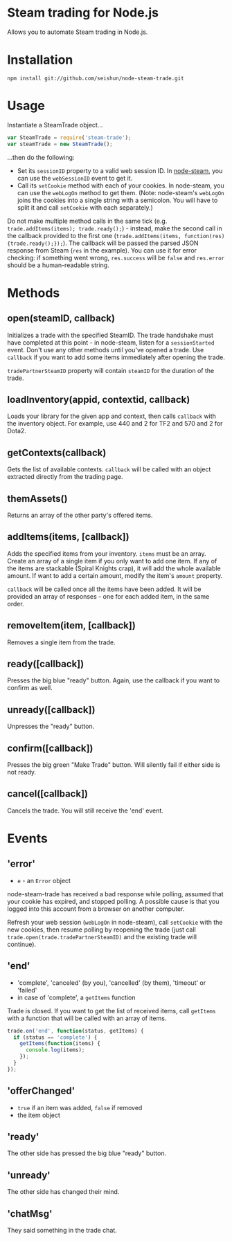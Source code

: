# Steam trading for Node.js

Allows you to automate Steam trading in Node.js.

# Installation

```
npm install git://github.com/seishun/node-steam-trade.git
```

# Usage
Instantiate a SteamTrade object...

```js
var SteamTrade = require('steam-trade');
var steamTrade = new SteamTrade();
```

...then do the following:

* Set its `sessionID` property to a valid web session ID. In [node-steam](https://github.com/seishun/node-steam), you can use the `webSessionID` event to get it.
* Call its `setCookie` method with each of your cookies. In node-steam, you can use the `webLogOn` method to get them. (Note: node-steam's `webLogOn` joins the cookies into a single string with a semicolon. You will have to split it and call `setCookie` with each separately.)

Do not make multiple method calls in the same tick (e.g. `trade.addItems(items); trade.ready();`) - instead, make the second call in the callback provided to the first one (`trade.addItems(items, function(res) {trade.ready();});`). The callback will be passed the parsed JSON response from Steam (`res` in the example). You can use it for error checking: if something went wrong, `res.success` will be `false` and `res.error` should be a human-readable string. 


# Methods

## open(steamID, callback)
Initializes a trade with the specified SteamID. The trade handshake must have completed at this point - in node-steam, listen for a `sessionStarted` event. Don't use any other methods until you've opened a trade. Use `callback` if you want to add some items immediately after opening the trade.

`tradePartnerSteamID` property will contain `steamID` for the duration of the trade.

## loadInventory(appid, contextid, callback)
Loads your library for the given app and context, then calls `callback` with the inventory object. For example, use 440 and 2 for TF2 and 570 and 2 for Dota2.

## getContexts(callback)
Gets the list of available contexts. `callback` will be called with an object extracted directly from the trading page.

## themAssets()
Returns an array of the other party's offered items.

## addItems(items, [callback])
Adds the specified items from your inventory. `items` must be an array. Create an array of a single item if you only want to add one item. If any of the items are stackable (Spiral Knights crap), it will add the whole available amount. If want to add a certain amount, modify the item's `amount` property.

`callback` will be called once all the items have been added. It will be provided an array of responses - one for each added item, in the same order.

## removeItem(item, [callback])
Removes a single item from the trade.

## ready([callback])
Presses the big blue "ready" button. Again, use the callback if you want to confirm as well.

## unready([callback])
Unpresses the "ready" button.

## confirm([callback])
Presses the big green "Make Trade" button. Will silently fail if either side is not ready.

## cancel([callback])
Cancels the trade. You will still receive the 'end' event.


# Events

## 'error'
* `e` - an `Error` object

node-steam-trade has received a bad response while polling, assumed that your cookie has expired, and stopped polling. A possible cause is that you logged into this account from a browser on another computer.

Refresh your web session (`webLogOn` in node-steam), call `setCookie` with the new cookies, then resume polling by reopening the trade (just call `trade.open(trade.tradePartnerSteamID)` and the existing trade will continue).

## 'end'
* 'complete', 'canceled' (by you), 'cancelled' (by them), 'timeout' or 'failed' 
* in case of 'complete', a `getItems` function

Trade is closed. If you want to get the list of received items, call `getItems` with a function that will be called with an array of items.

```js
trade.on('end', function(status, getItems) {
  if (status == 'complete') {
    getItems(function(items) {
      console.log(items);
    });
  }
});
```

## 'offerChanged'
* `true` if an item was added, `false` if removed
* the item object

## 'ready'
The other side has pressed the big blue "ready" button.

## 'unready'
The other side has changed their mind.

## 'chatMsg'
They said something in the trade chat.
